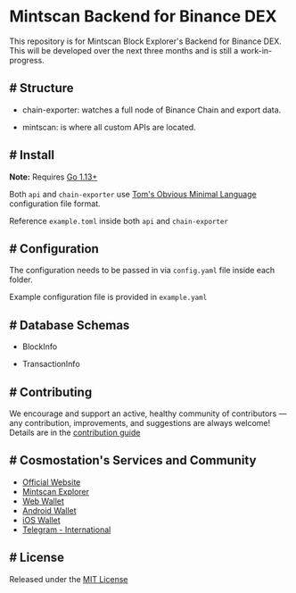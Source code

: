 # Mintscan Backend for Binance DEX 

This repository is for Mintscan Block Explorer's Backend for Binance DEX. This will be developed over the next three months and is still a work-in-progress.

## # Structure

- chain-exporter: watches a full node of Binance Chain and export data.

- mintscan: is where all custom APIs are located.


## # Install

**Note:** Requires [Go 1.13+](https://golang.org/dl/)

Both `api` and `chain-exporter` use [Tom's Obvious Minimal Language](https://github.com/toml-lang/toml) configuration file format.

Reference `example.toml` inside both `api` and `chain-exporter`

## # Configuration

The configuration needs to be passed in via `config.yaml` file inside each folder.

Example configuration file is provided in `example.yaml`

## # Database Schemas

- BlockInfo

- TransactionInfo

## # Contributing

We encourage and support an active, healthy community of contributors — any contribution, improvements, and suggestions are always welcome! Details are in the [contribution guide](https://github.com/cosmostation/mintscan-binance-dex-backend/docs/CONTRIBUTING.md)

## # Cosmostation's Services and Community 

- [Official Website](https://www.cosmostation.io)
- [Mintscan Explorer](https://www.mintscan.io)
- [Web Wallet](https://wallet.cosmostation.io)
- [Android Wallet](https://bit.ly/2BWex9D)
- [iOS Wallet](https://apple.co/2IAM3Xm)
- [Telegram - International](https://t.me/cosmostation)

## # License

Released under the [MIT License](https://github.com/cosmostation/mintscan-binance-dex-backend/LICENSE)